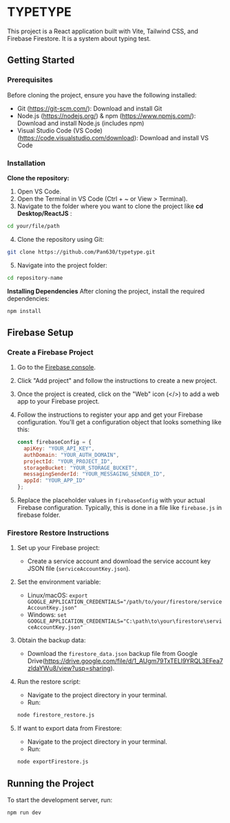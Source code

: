 # TYPETYPE

This project is a React application built with Vite, Tailwind CSS, and Firebase Firestore. It is a system about typing test.

## Getting Started

### Prerequisites
Before cloning the project, ensure you have the following installed:

- Git (https://git-scm.com/): Download and install Git
- Node.js (https://nodejs.org/) & npm (https://www.npmjs.com/): Download and install Node.js (includes npm)
- Visual Studio Code (VS Code) (https://code.visualstudio.com/download): Download and install VS Code

### Installation

**Clone the repository:**
1.	Open VS Code.
2.	Open the Terminal in VS Code (Ctrl + ~ or View > Terminal).
3.	Navigate to the folder where you want to clone the project like <b>cd Desktop/ReactJS</b> :
```bash
cd your/file/path
```
4. Clone the repository using Git:
```bash
git clone https://github.com/Pan630/typetype.git
```
5. Navigate into the project folder:
```bash
cd repository-name
```

**Installing Dependencies**
After cloning the project, install the required dependencies:
```bash
npm install
```

## Firebase Setup

### Create a Firebase Project

1.  Go to the [Firebase console](https://console.firebase.google.com/).
2.  Click "Add project" and follow the instructions to create a new project.
3.  Once the project is created, click on the "Web" icon (</>) to add a web app to your Firebase project.
4.  Follow the instructions to register your app and get your Firebase configuration.  You'll get a configuration object that looks something like this:

    ```javascript
    const firebaseConfig = {
      apiKey: "YOUR_API_KEY",
      authDomain: "YOUR_AUTH_DOMAIN",
      projectId: "YOUR_PROJECT_ID",
      storageBucket: "YOUR_STORAGE_BUCKET",
      messagingSenderId: "YOUR_MESSAGING_SENDER_ID",
      appId: "YOUR_APP_ID"
    };
    ```

5.  Replace the placeholder values in `firebaseConfig` with your actual Firebase configuration. Typically, this is done in a file like `firebase.js` in firebase folder.

### Firestore Restore Instructions

1.  Set up your Firebase project:

    *   Create a service account and download the service account key JSON file (`serviceAccountKey.json`).

2.  Set the environment variable:

    *   Linux/macOS: `export GOOGLE_APPLICATION_CREDENTIALS="/path/to/your/firestore/serviceAccountKey.json"`
    *   Windows: `set GOOGLE_APPLICATION_CREDENTIALS="C:\path\to\your\firestore\serviceAccountKey.json"`

3.  Obtain the backup data:

    *   Download the `firestore_data.json` backup file from Google Drive(https://drive.google.com/file/d/1_AUgm79TxTELl9YRQL3EFea7zldaYWu8/view?usp=sharing).

4.  Run the restore script:

    *   Navigate to the project directory in your terminal.
    *   Run: 
    ```bash
    node firestore_restore.js
    ```

5.  If want to export data from Firestore:

    *   Navigate to the project directory in your terminal.
    *   Run: 
    ```bash
    node exportFirestore.js
    ```

## Running the Project
To start the development server, run:
```bash
npm run dev
```